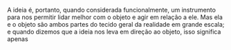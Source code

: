 A ideia é, portanto, quando considerada funcionalmente, um instrumento para nos permitir lidar melhor com o objeto e agir em relação a ele. Mas ela e o objeto são ambos partes do tecido geral da realidade em grande escala; e quando dizemos que a ideia nos leva em direção ao objeto, isso significa apenas